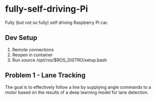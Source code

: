 # fully-self-driving-Pi
Fully (but not so fully) self driving Raspberry Pi car.

## Dev Setup
1. Remote connections
2. Reopen in container
3. Run source /opt/ros/$ROS_DISTRO/setup.bash

## Problem 1 - Lane Tracking
The goal is to effectively follow a line by supplying angle commands to a motor based on the results of a deep learning model for lane detection.